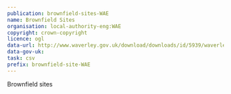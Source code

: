 ```yaml
---
publication: brownfield-sites-WAE
name: Brownfield Sites
organisation: local-authority-eng:WAE
copyright: crown-copyright
licence: ogl
data-url: http://www.waverley.gov.uk/download/downloads/id/5939/waverley_brownfield_land_register_csv.csv
data-gov-uk: 
task: csv
prefix: brownfield-site-WAE
---
```


Brownfield sites

